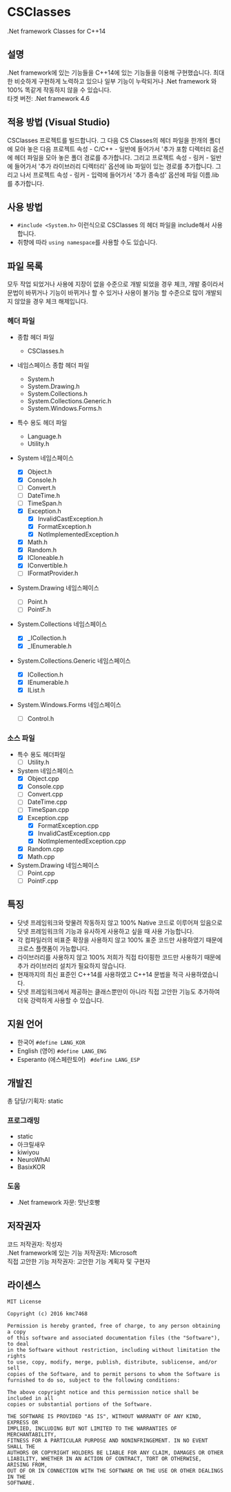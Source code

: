 # CSClasses
.Net framework Classes for C++14

## 설명
.Net framework에 있는 기능들을 C++14에 있는 기능들을 이용해 구현했습니다. 최대한 비슷하게 구현하게 노력하고 있으나 일부 기능이 누락되거나 .Net framework 와 100% 똑같게 작동하지 않을 수 있습니다.<br>
타겟 버전: .Net framework 4.6

## 적용 방법 (Visual Studio)
CSClasses 프로젝트를 빌드합니다. 그 다음 CS Classes의 헤더 파일을 한개의 폴더에 모아 놓은 다음 프로젝트 속성 - C/C++ - 일반에 들어가서 '추가 포함 디렉터리
 옵션에 헤더 파일을 모아 놓은 폴더 경로를 추가합니다. 그리고 프로젝트 속성 - 링커 - 일반에 들어가서 '추가 라이브러리 디렉터리' 옵션에 lib 파일이 있는 경로를 추가합니다. 그리고 나서 프로젝트 속성 - 링커 - 입력에 들어가서 '추가 종속성' 옵션에 파일 이름.lib 를 추가합니다.

## 사용 방법
- ```#include <System.h>``` 이런식으로 CSClasses 의 헤더 파일을 include해서 사용합니다.
- 취향에 따라 ```using namespace```를 사용할 수도 있습니다.

## 파일 목록
모두 작업 되었거나 사용에 지장이 없을 수준으로 개발 되었을 경우 체크, 개발 중이라서 문법이 바뀌거나 기능이 바뀌거나 할 수 있거나 사용이 불가능 할 수준으로 많이 개발되지 않았을 경우 체크 해제입니다.
### 헤더 파일
- 종합 헤더 파일
  - CSClasses.h

- 네임스페이스 종합 헤더 파일
  - System.h
  - System.Drawing.h
  - System.Collections.h
  - System.Collections.Generic.h
  - System.Windows.Forms.h

- 특수 용도 헤더 파일
  - Language.h
  - Utility.h
  
- System 네임스페이스
  - [x] Object.h
  - [x] Console.h
  - [ ] Convert.h
  - [ ] DateTime.h
  - [ ] TimeSpan.h
  - [x] Exception.h
    - [x] InvalidCastException.h
    - [x] FormatException.h
    - [x] NotImplementedException.h
  
  - [x] Math.h
  - [x] Random.h
  - [x] ICloneable.h
  - [x] IConvertible.h
  - [ ] IFormatProvider.h
  
- System.Drawing 네임스페이스
  - [ ] Point.h
  - [ ] PointF.h

- System.Collections 네임스페이스
  - [x] _ICollection.h
  - [x] _IEnumerable.h

- System.Collections.Generic 네임스페이스
  - [x] ICollection.h
  - [x] IEnumerable.h
  - [x] IList.h

- System.Windows.Forms 네임스페이스
  - [ ] Control.h

### 소스 파일
- 특수 용도 헤더파일
  - [ ] Utility.h

- System 네임스페이스
  - [x] Object.cpp
  - [x] Console.cpp
  - [ ] Convert.cpp
  - [ ] DateTime.cpp
  - [ ] TimeSpan.cpp
  - [x] Exception.cpp
    - [x] FormatException.cpp
    - [x] InvalidCastException.cpp
    - [x] NotImplementedException.cpp
  
  - [x] Random.cpp
  - [x] Math.cpp

- System.Drawing 네임스페이스
  - [ ] Point.cpp
  - [ ] PointF.cpp

## 특징
- 닷넷 프레임워크와 맞물려 작동하지 않고 100% Native 코드로 이루어져 있음으로 닷넷 프레임워크의 기능과 유사하게 사용하고 싶을 때 사용 가능합니다.
- 각 컴파일러의 비표준 확장을 사용하지 않고 100% 표준 코드만 사용하였기 때문에 크로스 플랫폼이 가능합니다.
- 라이브러리를 사용하지 않고 100% 저희가 직접 타이핑한 코드만 사용하기 때문에 추가 라이브러리 설치가 필요하지 않습니다.
- 현재까지의 최신 표준인 C++14를 사용하였고 C++14 문법을 적극 사용하였습니다.
- 닷넷 프레임워크에서 제공하는 클래스뿐만이 아니라 직접 고안한 기능도 추가하여 더욱 강력하게 사용할 수 있습니다.

## 지원 언어
- 한국어 ```#define LANG_KOR```
- English (영어) ```#define LANG_ENG```
- Esperanto (에스페란토어) ``` #define LANG_ESP```

## 개발진
총 담당/기획자: static
### 프로그래밍
- static
- 아크릴새우
- kiwiyou
- NeuroWhAI
- BasixKOR

### 도움
- .Net framework 자문: 맛난호빵

## 저작권자
코드 저작권자: 작성자<br>
.Net framework에 있는 기능 저작권자: Microsoft<br>
직접 고안한 기능 저작권자: 고안한 기능 계획자 및 구현자

## 라이센스
```
MIT License

Copyright (c) 2016 kmc7468

Permission is hereby granted, free of charge, to any person obtaining a copy
of this software and associated documentation files (the "Software"), to deal
in the Software without restriction, including without limitation the rights
to use, copy, modify, merge, publish, distribute, sublicense, and/or sell
copies of the Software, and to permit persons to whom the Software is
furnished to do so, subject to the following conditions:

The above copyright notice and this permission notice shall be included in all
copies or substantial portions of the Software.

THE SOFTWARE IS PROVIDED "AS IS", WITHOUT WARRANTY OF ANY KIND, EXPRESS OR
IMPLIED, INCLUDING BUT NOT LIMITED TO THE WARRANTIES OF MERCHANTABILITY,
FITNESS FOR A PARTICULAR PURPOSE AND NONINFRINGEMENT. IN NO EVENT SHALL THE
AUTHORS OR COPYRIGHT HOLDERS BE LIABLE FOR ANY CLAIM, DAMAGES OR OTHER
LIABILITY, WHETHER IN AN ACTION OF CONTRACT, TORT OR OTHERWISE, ARISING FROM,
OUT OF OR IN CONNECTION WITH THE SOFTWARE OR THE USE OR OTHER DEALINGS IN THE
SOFTWARE.
```
